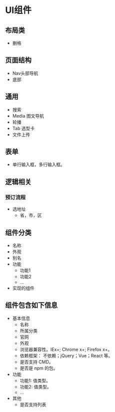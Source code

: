 # UI组件
## 布局类
* 删格

## 页面结构
* Nav头部导航
* 底部


## 通用
* 搜索
* Media 图文导航
* 轮播
* Tab 选型卡
* 文件上传

## 表单
* 单行输入框，多行输入框。

## 逻辑相关
### 预订流程
* 选地址
  * 省，市，区

## 组件分类
* 名称
* 外观
* 别名
* 功能
  * 功能1
  * 功能2
  * ...
* 实现的组件

## 组件包含如下信息
* 基本信息
  * 名称
  * 所属分类
  * 官网
  * 外观
  * 浏览器兼容性。IEx+; Chrome x+; Firefox x+。
  * 依赖框架： 不依赖；jQuery；Vue；React 等。
  * 是否支持 CMD。
  * 是否是 npm 的包。
* 功能
  * 功能1: 值类型。
  * 功能2: 值类型。
  * ...
* 其他
  * 是否支持列表
